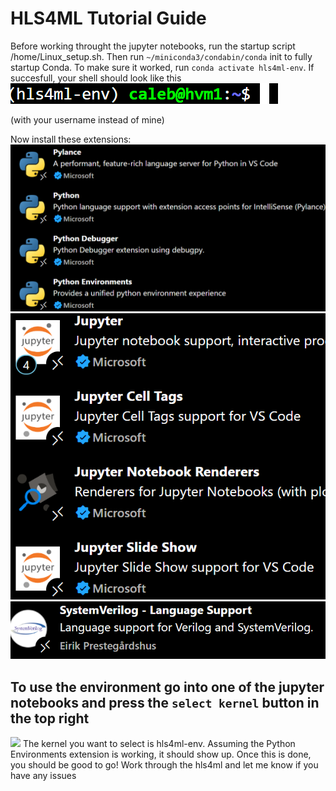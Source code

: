 # HLS4ML Tutorial Guide

Before working throught the jupyter notebooks, run the startup script /home/Linux_setup.sh. Then run `~/miniconda3/condabin/conda` init to fully startup Conda. To make sure it worked, run `conda activate hls4ml-env`. If succesfull, your shell should look like this
![](image.png)

(with your username instead of mine)

Now install these extensions:
![alt text](image-1.png)
![alt text](image-2.png)
![alt text](image-3.png)

## To use the environment go into one of the jupyter notebooks and press the `select kernel` button in the top right
![](image-4.png)
The kernel you want to select is hls4ml-env. Assuming the Python Environments extension is working, it should show up.
Once this is done, you should be good to go! Work through the hls4ml and let me know if you have any issues
